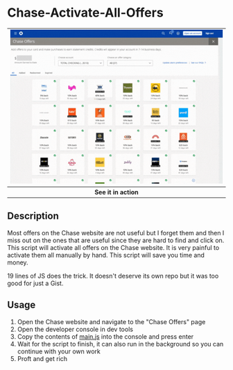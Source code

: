 # Chase-Activate-All-Offers

<div align="center">
<table>
<tr>
<td>
<img src="./assets/in-action.gif" width="768">
</td>
</tr>
<tr>
<th>
See it in action
</th>
</tr>
</table>
</div>

## Description

Most offers on the Chase website are not useful but I forget them and then I miss out on the ones that are useful since they are hard to find and click on. This script will activate all offers on the Chase website. It is very painful to activate them all manually by hand. This script will save you time and money. 

19 lines of JS does the trick. It doesn't deserve its own repo but it was too good for just a Gist. 

## Usage

1. Open the Chase website and navigate to the "Chase Offers" page
2. Open the developer console in dev tools
3. Copy the contents of [main.js](./main.js) into the console and press enter
4. Wait for the script to finish, it can also run in the background so you can continue with your own work
5. Proft and get rich
